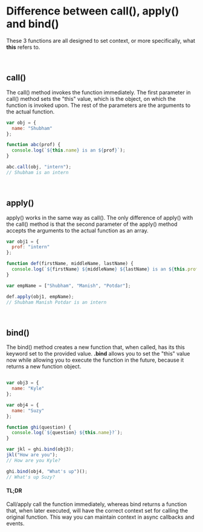 # Difference between call(), apply() and bind()

These 3 functions are all designed to set context, or more specifically, what __this__ refers to.

</br>

## call()
The call() method invokes the function immediately. The first parameter in call() method sets the "this" value, which is the object, on which the function is invoked upon. 
The rest of the parameters are the arguments to the actual function.

```javascript
var obj = {
  name: "Shubham"
};

function abc(prof) {
  console.log(`${this.name} is an ${prof}`);
}

abc.call(obj, "intern");
// Shubham is an intern
```

</br>

## apply()
apply() works in the same way as call(). The only difference of apply() with the call() method is that the
second parameter of the apply() method accepts the arguments to the actual function as an array.

```javascript
var obj1 = {
  prof: "intern"
};

function def(firstName, middleName, lastName) {
  console.log(`${firstName} ${middleName} ${lastName} is an ${this.prof}`);
}

var empName = ["Shubham", "Manish", "Potdar"];

def.apply(obj1, empName);
// Shubham Manish Potdar is an intern
```

</br>

## bind()
The bind() method creates a new function that, when called, has its this keyword set to the provided value.
__.bind__ allows you to set the "this" value now while allowing you to execute the function in the future, because it returns a new function object.

```javascript

var obj3 = {
  name: "Kyle"
};

var obj4 = {
  name: "Suzy"
};

function ghi(question) {
  console.log(`${question} ${this.name}?`);
}

var jkl = ghi.bind(obj3);
jkl("How are you");
// How are you Kyle?

ghi.bind(obj4, "What's up")();
// What's up Suzy?
```

#### TL;DR
Call/apply call the function immediately, whereas bind returns a function that, when later executed, will have the correct context set for calling the original function. This way you can maintain context in async callbacks and events.


